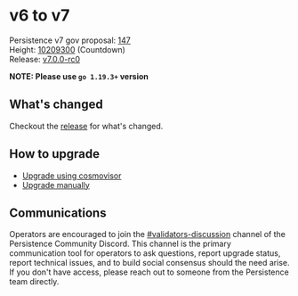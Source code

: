 # v6 to v7

Persistence v7 gov proposal: [147](https://testnet.ping.pub/test-core-1/gov/147) \
Height: [10209300](https://testnet.mintscan.io/persistence-testnet/blocks/10209300) (Countdown) \
Release: [v7.0.0-rc0](https://github.com/persistenceOne/persistenceCore/releases/tag/v7.0.0-rc0)

**NOTE: Please use `go 1.19.3+` version**

## What's changed

Checkout the [release](https://github.com/persistenceOne/persistenceCore/releases/tag/v7.0.0-rc0) for what's changed.

## How to upgrade

- [Upgrade using cosmovisor](https://docs.persistence.one/build/nodes-and-endpoints/join-testnet#a.-using-cosmovisor)
- [Upgrade manually](https://docs.persistence.one/build/nodes-and-endpoints/join-testnet#b.-upgrade-by-manually-swapping-the-upgrade-binary-without-cosmovisor)

## Communications

Operators are encouraged to join the [#validators-discussion](https://discord.gg/hnvDDzRFrV)
channel of the Persistence Community Discord. This channel is the primary communication tool
for operators to ask questions, report upgrade status, report technical issues, and to build
social consensus should the need arise. If you don't have access, please reach out to someone
from the Persistence team directly.
